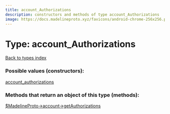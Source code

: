```yaml
---
title: account_Authorizations
description: constructors and methods of type account_Authorizations
image: https://docs.madelineproto.xyz/favicons/android-chrome-256x256.png
---
```

# Type: account\_Authorizations  
[Back to types index](index.md)



### Possible values (constructors):

[account\_authorizations](../constructors/account_authorizations.md)  



### Methods that return an object of this type (methods):

[$MadelineProto->account->getAuthorizations](../methods/account_getAuthorizations.md)  



